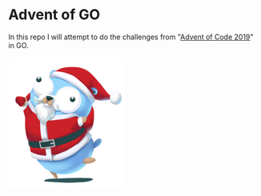 # Advent of GO

In this repo I will attempt to do the challenges from "[Advent of Code 2019](https://adventofcode.com)" in GO.

![Gopher in a festive hat](/advent-of-go.png)